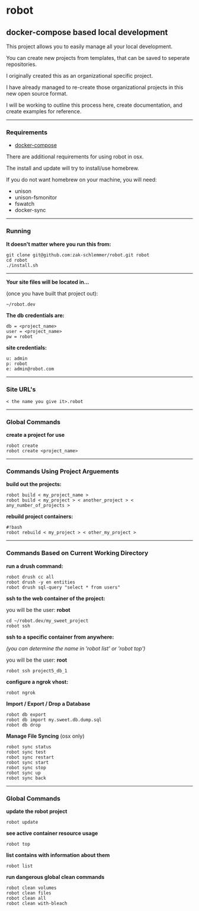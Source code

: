# robot #

## docker-compose based local development ##

This project allows you to easily manage all your local development.

You can create new projects from templates, that can be saved to seperate repositories.

I originally created this as an organizational specific project.

I have already managed to re-create those organizational projects in this new open source format.

I will be working to outline this process here, create documentation, and create examples for reference.

----------------

### Requirements ###

* [docker-compose](https://docs.docker.com/compose/)

There are additional requirements for using robot in osx.

The install and update will try to install/use homebrew.

If you do not want homebrew on your machine, you will need:

* unison
* unison-fsmonitor
* fswatch
* docker-sync

----------------

### Running ###
**It doesn't matter where you run this from:**
```
git clone git@github.com:zak-schlemmer/robot.git robot
cd robot
./install.sh
```
-----------------

**Your site files will be located in...**

(once you have built that project out):
```
~/robot.dev
```

**The db credentials are:**
```
db = <project_name>
user = <project_name>
pw = robot
```

**site credentials:**
```
u: admin
p: robot
e: admin@robot.com
```

----------------

### Site URL's ###
```
< the name you give it>.robot
```

----------------

### Global Commands ####

**create a project for use**
```
robot create
robot create <project_name>
```
-----------------

### Commands Using Project Arguements ###

**build out the projects:**

```
robot build < my_project_name >
robot build < my_project > < another_project > < any_number_of_projects >
```

**rebuild project containers:**

```
#!bash
robot rebuild < my_project > < other_my_project >
```
-----------------

### Commands Based on Current Working Directory ###

**run a drush command:**
```
robot drush cc all
robot drush -y en entities
robot drush sql-query "select * from users"
```

**ssh to the web container of the project:**

you will be the user: **robot**
```
cd ~/robot.dev/my_sweet_project
robot ssh
```

**ssh to a specific container from anywhere:**

*(you can determine the name in 'robot list' or 'robot top')*

you will be the user: **root**
```
robot ssh project5_db_1
```

**configure a ngrok vhost:**
```
robot ngrok
```

**Import / Export / Drop a Database**
```
robot db export
robot db import my.sweet.db.dump.sql
robot db drop
```

**Manage File Syncing**
(osx only)
```
robot sync status
robot sync test
robot sync restart
robot sync start
robot sync stop
robot sync up
robot sync back
```

---------------------

### Global Commands ###

**update the robot project**

```
robot update
```

**see active container resource usage**

```
robot top
```

**list contains with information about them**

```
robot list
```

**run dangerous global clean commands**
```
robot clean volumes
robot clean files
robot clean all
robot clean with-bleach
```


